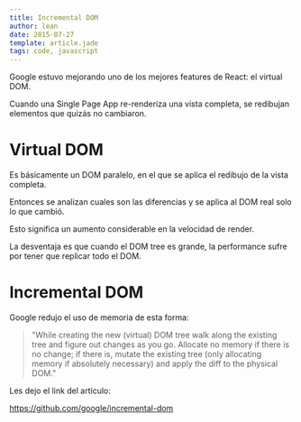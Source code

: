 ```yaml
---
title: Incremental DOM
author: lean
date: 2015-07-27
template: article.jade
tags: code, javascript
---
```


Google estuvo mejorando uno de los mejores features de React: el virtual DOM.

Cuando una Single Page App re-renderiza una vista completa, se redibujan elementos que quizás no cambiaron.

# Virtual DOM

Es básicamente un DOM paralelo, en el que se aplica el redibujo de la vista completa.

Entonces se analizan cuales son las diferencias y se aplica al DOM real solo lo que cambió.

Esto significa un aumento considerable en la velocidad de render.

La desventaja es que cuando el DOM tree es grande, la performance sufre por tener que replicar todo el DOM.

# Incremental DOM

Google redujo el uso de memoria de esta forma:

> "While creating the new (virtual) DOM tree walk along the existing tree and figure out changes as you go. Allocate no memory if there is no change; if there is, mutate the existing tree (only allocating memory if absolutely necessary) and apply the diff to the physical DOM."

Les dejo el link del artículo:

https://github.com/google/incremental-dom﻿
